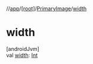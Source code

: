 //[app](../../../index.md)/[[root]](../index.md)/[PrimaryImage](index.md)/[width](width.md)

# width

[androidJvm]\
val [width](width.md): [Int](https://kotlinlang.org/api/latest/jvm/stdlib/kotlin/-int/index.html)
